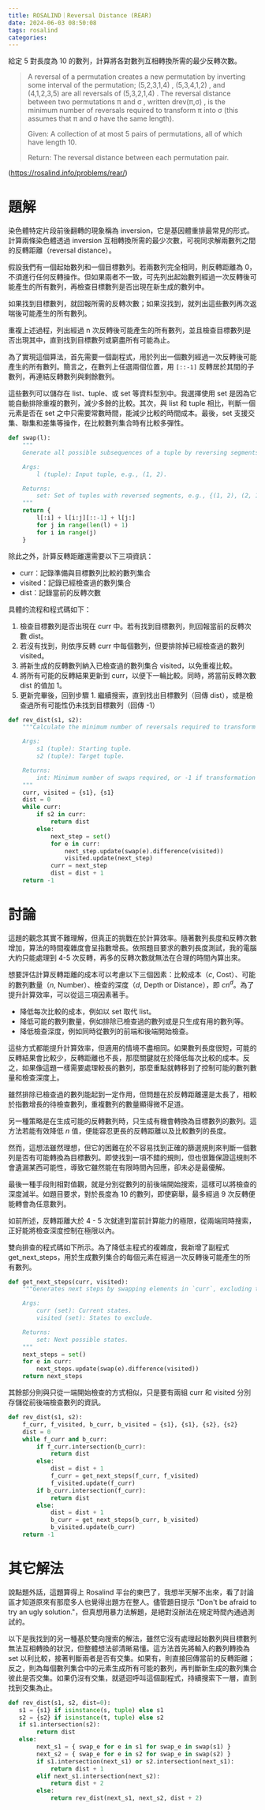 ```yaml
---
title: ROSALIND｜Reversal Distance (REAR)
date: 2024-06-03 08:50:08
tags: rosalind
categories:
---
```


給定 5 對長度為 10 的數列，計算將各對數列互相轉換所需的最少反轉次數。

> A reversal of a permutation creates a new permutation by inverting some interval of the permutation; (5,2,3,1,4) , (5,3,4,1,2) , and (4,1,2,3,5) are all reversals of (5,3,2,1,4) . The reversal distance between two permutations π and σ , written drev(π,σ) , is the minimum number of reversals required to transform π into σ (this assumes that π and σ have the same length).
>
> Given: A collection of at most 5 pairs of permutations, all of which have length 10.
>
> Return: The reversal distance between each permutation pair.

(https://rosalind.info/problems/rear/)

<!--more-->

# 題解

染色體特定片段前後翻轉的現象稱為 inversion，它是基因體重排最常見的形式。計算兩條染色體透過 inversion 互相轉換所需的最少次數，可視同求解兩數列之間的反轉距離（reversal distance）。

假設我們有一個起始數列和一個目標數列。若兩數列完全相同，則反轉距離為 0，不須進行任何反轉操作。但如果兩者不一致，可先列出起始數列經過一次反轉後可能產生的所有數列，再檢查目標數列是否出現在新生成的數列中。

如果找到目標數列，就回報所需的反轉次數；如果沒找到，就列出這些數列再次返喘後可能產生的所有數列。

重複上述過程，列出經過 n 次反轉後可能產生的所有數列，並且檢查目標數列是否出現其中，直到找到目標數列或窮盡所有可能為止。

為了實現這個算法，首先需要一個副程式，用於列出一個數列經過一次反轉後可能產生的所有數列。簡言之，在數列上任選兩個位置，用 `[::-1]` 反轉居於其間的子數列，再連結反轉數列與剩餘數列。

這些數列可以儲存在 list、tuple、或 set 等資料型別中。我選擇使用 set 是因為它能自動排除重複的數列，減少多餘的比較。其次，與 list 和 tuple 相比，判斷一個元素是否在 set 之中只需要常數時間，能減少比較的時間成本。最後，set 支援交集、聯集和差集等操作，在比較數列集合時有比較多彈性。

```python
def swap(l):
    """
    Generate all possible subsequences of a tuple by reversing segments.

    Args:
        l (tuple): Input tuple, e.g., (1, 2).

    Returns:
        set: Set of tuples with reversed segments, e.g., {(1, 2), (2, 1)}.
    """
    return {
        l[:i] + l[i:j][::-1] + l[j:]
        for j in range(len(l) + 1)
        for i in range(j)
    }
```

除此之外，計算反轉距離還需要以下三項資訊：
- curr：記錄準備與目標數列比較的數列集合
- visited：記錄已經檢查過的數列集合
- dist：記錄當前的反轉次數

具體的流程和程式碼如下：
1. 檢查目標數列是否出現在 curr 中。若有找到目標數列，則回報當前的反轉次數  dist。
2. 若沒有找到，則依序反轉 curr 中每個數列，但要排除掉已經檢查過的數列visited。
3. 將新生成的反轉數列納入已檢查過的數列集合 visited，以免重複比較。
4. 將所有可能的反轉結果更新到 curr，以便下一輪比較。同時，將當前反轉次數 dist 的值加 1。
5. 更新完畢後，回到步驟 1. 繼續搜索，直到找出目標數列（回傳 dist），或是檢查過所有可能性仍未找到目標數列（回傳 -1）

```python
def rev_dist(s1, s2):
    """Calculate the minimum number of reversals required to transform tuple s1 to tuple s2.

    Args:
        s1 (tuple): Starting tuple.
        s2 (tuple): Target tuple.

    Returns:
        int: Minimum number of swaps required, or -1 if transformation is not possible.
    """
    curr, visited = {s1}, {s1}
    dist = 0
    while curr:
        if s2 in curr:
            return dist
        else:
            next_step = set()
            for e in curr:
                next_step.update(swap(e).difference(visited))
                visited.update(next_step)
            curr = next_step
            dist = dist + 1
    return -1
```

# 討論

這題的觀念其實不難理解，但真正的挑戰在於計算效率。隨著數列長度和反轉次數增加，算法的時間複雜度會呈指數增長。依照題目要求的數列長度測試，我的電腦大約只能處理到 4-5 次反轉，再多的反轉次數就無法在合理的時間內算出來。

想要評估計算反轉距離的成本可以考慮以下三個因素：比較成本（$c$, Cost）、可能的數列數量（$n$, Number）、檢查的深度（$d$, Depth or Distance），即 $cn^d$。為了提升計算效率，可以從這三項因素著手。

- 降低每次比較的成本，例如以 set 取代 list。
- 降低可能的數列數量，例如排除已檢查過的數列或是只生成有用的數列等。
- 降低檢查深度，例如同時從數列的前端和後端開始檢查。

這些方式都能提升計算效率，但適用的情境不盡相同。如果數列長度很短，可能的反轉結果會比較少，反轉距離也不長，那麼關鍵就在於降低每次比較的成本。反之，如果像這題一樣需要處理較長的數列，那麼重點就轉移到了控制可能的數列數量和檢查深度上。

雖然排除已檢查過的數列能起到一定作用，但問題在於反轉距離還是太長了，相較於指數增長的待檢查數列，重複數列的數量顯得微不足道。

另一種策略是在生成可能的反轉數列時，只生成有機會轉換為目標數列的數列。這方法若能有效降低 $n$ 值，便能容忍更長的反轉距離以及比較數列的長度。

然而，這想法雖然理想，但它的困難在於不容易找到正確的篩選規則來判斷一個數列是否有可能轉換為目標數列。即使找到一項不錯的規則，但也很難保證這規則不會遺漏某西可能性，導致它雖然能在有限時間內回應，卻未必是最優解。

最後一種手段則相對值觀，就是分別從數列的前後端開始搜索，這樣可以將檢查的深度減半。如題目要求，對於長度為 10 的數列，即使窮舉，最多經過 9 次反轉便能轉會為任意數列。

如前所述，反轉距離大於 4 - 5 次就達到當前計算能力的極限，從兩端同時搜索，正好能將檢查深度控制在極限以內。

雙向排查的程式碼如下所示。為了降低主程式的複雜度，我新增了副程式 get_next_steps，用於生成數列集合的每個元素在經過一次反轉後可能產生的所有數列。
```python
def get_next_steps(curr, visited):
    """Generates next steps by swapping elements in `curr`, excluding those in `visited`.

    Args:
        curr (set): Current states.
        visited (set): States to exclude.

    Returns:
        set: Next possible states.
    """
    next_steps = set()
    for e in curr:
        next_steps.update(swap(e).difference(visited))
    return next_steps
```

其餘部分則與只從一端開始檢查的方式相似，只是要有兩組 curr 和 visited 分別存儲從前後端檢查數列的資訊。
```python
def rev_dist(s1, s2):
    f_curr, f_visited, b_curr, b_visited = {s1}, {s1}, {s2}, {s2}
    dist = 0
    while f_curr and b_curr:
        if f_curr.intersection(b_curr):
            return dist
        else:
            dist = dist + 1
            f_curr = get_next_steps(f_curr, f_visited)
            f_visited.update(f_curr)
        if b_curr.intersection(f_curr):
            return dist
        else:
            dist = dist + 1
            b_curr = get_next_steps(b_curr, b_visited)
            b_visited.update(b_curr)
    return -1
```

# 其它解法
說點題外話，這題算得上 Rosalind 平台的東巴了，我想半天解不出來，看了討論區才知道原來有那麼多人也覺得出題方在整人。儘管題目提示 "Don't be afraid to try an ugly solution."，但真想用暴力法解題，是絕對沒辦法在規定時間內通過測試的。

以下是我找到的另一種基於雙向搜索的解法，雖然它沒有處理起始數列與目標數列無法互相轉換的狀況，但整體想法卻清晰易懂。這方法首先將輸入的數列轉換為 set 以利比較，接著判斷兩者是否有交集。如果有，則直接回傳當前的反轉距離；反之，則為每個數列集合中的元素生成所有可能的數列，再判斷新生成的數列集合彼此是否交集。如果仍沒有交集，就遞迴呼叫這個副程式，持續搜索下一層，直到找到交集為止。

```python
def rev_dist(s1, s2, dist=0):
   s1 = {s1} if isinstance(s, tuple) else s1
   s2 = {s2} if isinstance(t, tuple) else s2
   if s1.intersection(s2):
        return dist
   else:
        next_s1 = { swap_e for e in s1 for swap_e in swap(s1) }
        next_s2 = { swap_e for e in s2 for swap_e in swap(s2) }
        if s1.intersection(next_s1) or s2.intersection(next_s1):
            return dist + 1
        elif next_s1.intersection(next_s2):
            return dist + 2
        else:
            return rev_dist(next_s1, next_s2, dist + 2)
```

